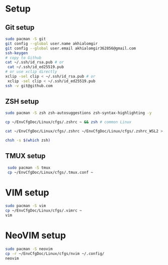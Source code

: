 # Setup

## Git setup

```sh
sudo pacman -S git
git config --global user.name akhialomgir
git config --global user.email akhialomgir362856@gmail.com
ssh-keygen
# copy to Github
cat ~/.ssh/id_rsa.pub # or
 cat ~/.ssh/id_ed25519.pub
# or use xclip directly
xclip -sel clip < ~/.ssh/id_rsa.pub # or
 xclip -sel clip < ~/.ssh/id_ed25519.pub
ssh -v git@github.com
```


## ZSH setup

```sh
sudo pacman -S zsh zsh-autosuggestions zsh-syntax-highlighting -y

cp ~/EnvCfgDoc/Linux/cfgs/.zshrc ~ && zsh # common Linux

cat ~/EnvCfgDoc/Linux/cfgs/.zshrc ~/EnvCfgDoc/Linux/cfgs/.zshrc_WSL2 > ~/.zshrc && zsh # WSL2

chsh -s $(which zsh)
```

## TMUX setup

```sh
 sudo pacman -S tmux
 cp ~/EnvCfgDoc/Linux/cfgs/.tmux.conf ~
```

# VIM setup

```sh
sudo pacman -S vim
cp ~/EnvCfgDoc/Linux/cfgs/.vimrc ~
vim
```

# NeoVIM setup

```sh
sudo pacman -S neovim
cp -r ~/EnvCfgDoc/Linux/cfgs/nvim ~/.config/
neovim
```
